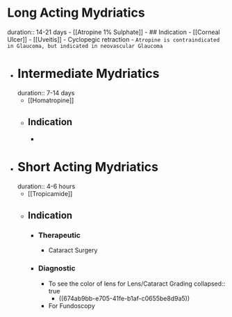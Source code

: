 # Long Acting Mydriatics
duration:: 14-21 days
	- [[Atropine 1% Sulphate]]
	- ## Indication
		- [[Corneal Ulcer]]
		- [[Uveitis]]
		- Cyclopegic retraction
	- `Atropine is contraindicated in Glaucoma, but indicated in neovascular Glaucoma`
- # Intermediate Mydriatics
  duration:: 7-14 days
	- [[Homatropine]]
	- ## Indication
		-
- # Short Acting Mydriatics
  duration:: 4-6 hours
	- [[Tropicamide]]
	- ## Indication
		- ### Therapeutic
			- Cataract Surgery
		- ### Diagnostic
			- To see the color of lens for Lens/Cataract Grading
			  collapsed:: true
				- ((674ab9bb-e705-41fe-b1af-c0655be8d9a5))
			- For Fundoscopy